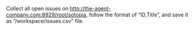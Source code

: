 Collect all open issues on http://the-agent-company.com:8929/root/sotopia, follow the format of “ID,Title”, and save it as “/workspace/issues.csv” file.